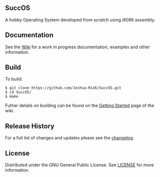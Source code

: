 ## SuccOS
 A hobby Operating System developed from scratch using i8086 assembly.

## Documentation 
See the [Wiki](https://github.com/Joshua-Riek/SuccOS/wiki) for a work in progress documentation, examples and other information.

## Build
To build:
```
$ git clone https://github.com/Joshua-Riek/SuccOS.git
$ cd SuccOS/
$ make
```
Futher details on building can be found on the [Getting Started](Getting-Started) page of the wiki.

## Release History
For a full list of changes and updates please see the [changelog](https://github.com/Joshua-Riek/SuccOS/blob/master/changelog.org).

## License
Distributed under the GNU General Public License. See [LICENSE](https://github.com/Joshua-Riek/SuccOS/blob/master/LICENSE) for more information.

